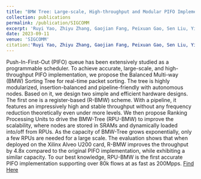 ```yaml
---
title: "BMW Tree: Large-scale, High-throughput and Modular PIFO Implementation using Balanced Multi-Way Sorting Tree"
collection: publications
permalink: /publication/SIGCOMM
excerpt: 'Ruyi Yao, Zhiyu Zhang, Gaojian Fang, Peixuan Gao, Sen Liu, Yibo Fan, Yang Xu, and H. Jonathan Chao.'
date: 2023-09-11
venue: 'SIGCOMM'
citation:'Ruyi Yao, Zhiyu Zhang, Gaojian Fang, Peixuan Gao, Sen Liu, Yibo Fan, Yang Xu, and H. Jonathan Chao. 2023. BMW Tree: Large-scale, High-throughput and Modular PIFO Implementation using Balanced Multi-Way Sorting Tree. In Proceedings of the ACM SIGCOMM 2023 Conference (ACM SIGCOMM '23). '
---
```


Push-In-First-Out (PIFO) queue has been extensively studied as a programmable scheduler. To achieve accurate, large-scale, and high-throughput PIFO implementation, we propose the Balanced Multi-way (BMW) Sorting Tree for real-time packet sorting. The tree is highly modularized, insertion-balanced and pipeline-friendly with autonomous nodes.
Based on it, we design two simple and efficient hardware designs. The first one is a register-based (R-BMW) scheme. With a pipeline, it features an impressively high and stable throughput without any frequency reduction theoretically even under more levels. We then propose Ranking Processing Units to drive the BMW-Tree (RPU-BMW) to improve the scalability, where nodes are stored in SRAMs and dynamically loaded into/off from RPUs. As the capacity of BMW-Tree grows exponentially, only a few RPUs are needed for a large scale.
The evaluation shows that when deployed on the Xilinx Alveo U200 card, R-BMW improves the throughput by 4.8x compared to the original PIFO implementation, while exhibiting a similar capacity. To our best knowledge, RPU-BMW is the first accurate PIFO implementation supporting over 80k flows at as fast as 200Mpps.
[Find Here](https://dl.acm.org/doi/10.1145/3603269.3604862)
